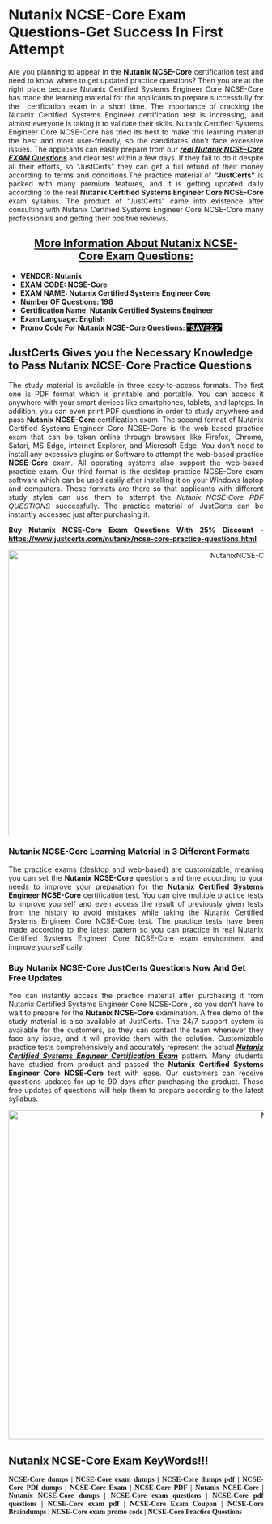 <h1><strong>Nutanix NCSE-Core Exam Questions-Get Success In First Attempt</strong></h1>

<p style="text-align: justify;">Are you planning to appear in the <strong>Nutanix NCSE-Core</strong> certification test and need to know where to get updated practice questions? Then you are at the right place because Nutanix Certified Systems Engineer Core NCSE-Core has made the learning material for the applicants to prepare successfully for the  certfication exam in a short time. The importance of cracking the Nutanix Certified Systems Engineer certification test is increasing, and almost everyone is taking it to validate their skills. Nutanix Certified Systems Engineer Core NCSE-Core has tried its best to make this learning material the best and most user-friendly, so the candidates don't face excessive issues. The applicants can easily prepare from our <strong><em><a href="https://www.justcerts.com/nutanix/ncse-core-practice-questions.html">real Nutanix NCSE-Core EXAM Questions</a></em></strong> and clear test within a few days. If they fail to do it despite all their efforts, so "JustCerts" they can get a full refund of their money according to terms and conditions.The practice material of <strong>"JustCerts"</strong> is packed with many premium features, and it is getting updated daily according to the real <strong>Nutanix Certified Systems Engineer Core NCSE-Core</strong> exam syllabus. The product of "JustCerts" came into existence after consulting with Nutanix Certified Systems Engineer Core NCSE-Core many professionals and getting their positive reviews.</p>

<h2 style="text-align: center;"><u><strong>More Information About Nutanix NCSE-Core Exam Questions:</strong></u></h2>

<ul>
	<li><strong>VENDOR: Nutanix</strong></li>
	<li><strong>EXAM CODE: NCSE-Core</strong></li>
	<li><strong>EXAM NAME: <span style="background-color:#ffffff;">Nutanix Certified Systems Engineer Core</span></strong></li>
	<li><strong>Number OF Questions: 198</strong></li>
	<li><strong>Certification Name: Nutanix Certified Systems Engineer</strong></li>
	<li><strong>Exam Language: English</strong></li>
	<li><strong>Promo Code For Nutanix NCSE-Core Questions: <span style="color:#ecf0f1;"><span style="background-color:#000000;">"SAVE25"</span></span></strong></li>
</ul>

<h2><strong>JustCerts Gives you the Necessary Knowledge to Pass Nutanix NCSE-Core Practice Questions</strong></h2>

<p style="text-align: justify;">The study material is available in three easy-to-access formats. The first one is PDF format which is printable and portable. You can access it anywhere with your smart devices like smartphones, tablets, and laptops. In addition, you can even print PDF questions in order to study anywhere and pass <strong>Nutanix NCSE-Core</strong> certification exam. The second format of Nutanix Certified Systems Engineer Core NCSE-Core is the web-based practice exam that can be taken online through browsers like Firefox, Chrome, Safari, MS Edge, Internet Explorer, and Microsoft Edge. You don't need to install any excessive plugins or Software to attempt the web-based practice <strong> NCSE-Core</strong> exam. All operating systems also support the web-based practice exam. Our third format is the desktop practice NCSE-Core exam software which can be used easily after installing it on your Windows laptop and computers. These formats are there so that applicants with different study styles can use them to attempt the <span style="text-align:justify;"><span style="font-family:Arial,Helvetica,sans-serif;"><em>Nutanix</em></span><strong><em> </em></strong><span style="font-family:Arial,Helvetica,sans-serif;"><em>NCSE-Core PDF QUESTIONS</em></span></span> successfully. The practice material of JustCerts can be instantly accessed just after purchasing it.</p>

<p style="text-align: justify;"><strong>Buy Nutanix NCSE-Core Exam Questions With 25% Discount - <a href="https://www.justcerts.com/nutanix/ncse-core-practice-questions.html">https://www.justcerts.com/nutanix/ncse-core-practice-questions.html</a></strong></p>

<center><img alt="NutanixNCSE-Core Exam Dumps" src="https://media.licdn.com/dms/image/D4D12AQEVHJj-QdVG2g/article-cover_image-shrink_600_2000/0/1678087447052?e=2147483647&v=beta&t=ppQDKJxDo4cyI7tPocshvUw4n40MuMqVprGjdDn2f6U" style="height: 563px; width: 1000px;" /></center>

<h3><strong>Nutanix NCSE-Core Learning Material in 3 Different Formats</strong></h3>

<p style="text-align: justify;">The practice exams (desktop and web-based) are customizable, meaning you can set the <strong>Nutanix NCSE-Core</strong> questions and time according to your needs to improve your preparation for the <strong>Nutanix Certified Systems Engineer NCSE-Core</strong> certification test. You can give multiple practice tests to improve yourself and even access the result of previously given tests from the history to avoid mistakes while taking the Nutanix Certified Systems Engineer Core NCSE-Core test. The practice tests have been made according to the latest pattern so you can practice in real Nutanix Certified Systems Engineer Core NCSE-Core exam environment and improve yourself daily.</p>

<h3><strong>Buy Nutanix NCSE-Core JustCerts Questions Now And Get Free Updates</strong></h3>

<p style="text-align: justify;">You can instantly access the practice material after purchasing it from Nutanix Certified Systems Engineer Core NCSE-Core , so you don't have to wait to prepare for the <strong>Nutanix NCSE-Core</strong> examination. A free demo of the study material is also available at JustCerts. The 24/7 support system is available for the customers, so they can contact the team whenever they face any issue, and it will provide them with the solution. Customizable practice tests comprehensively and accurately represent the actual <a href="https://www.justcerts.com/nutanix/nutanix-certified-systems-engineer-certification-exams.html"><span style="text-align:justify;"><strong><em>Nutanix Certified Systems Engineer Certification Exam</em></strong></span></a> pattern. Many students have studied from product and passed the <strong>Nutanix Certified Systems Engineer Core NCSE-Core</strong> test with ease. Our customers can receive questions updates for up to 90 days after purchasing the product. These free updates of questions will help them to prepare according to the latest syllabus.</p>

<center><img alt="NutanixNCSE-Core Exam Dumps" src="https://i.imgur.com/ILNYM6U.jpg" style="height: 650px; width: 1200px;" /></center>

<h2 style="text-align: justify;"><strong>Nutanix NCSE-Core Exam KeyWords!!!</strong></h2>

<p style="text-align: justify;"><span style="font-family:Georgia,serif;"><strong>NCSE-Core dumps | NCSE-Core exam dumps | NCSE-Core dumps pdf | NCSE-Core PDf dumps | NCSE-Core Exam | NCSE-Core PDF | Nutanix NCSE-Core | Nutanix NCSE-Core dumps | NCSE-Core exam questions | NCSE-Core pdf questions | NCSE-Core exam pdf | NCSE-Core Exam Coupon | NCSE-Core Braindumps | NCSE-Core exam promo code | NCSE-Core Practice Questions</strong></span></p>
